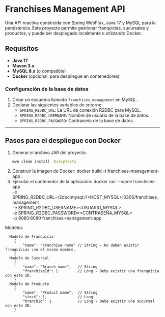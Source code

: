 # Franchises Management API

Una API reactiva construida con Spring WebFlux, Java 17 y MySQL para la persistencia. Este proyecto permite gestionar franquicias, sucursales y productos, y puede ser desplegado localmente o utilizando Docker.

## Requisitos

- **Java 17**
- **Maven 3.x**
- **MySQL 8.x** (o compatible)
- **Docker** (opcional, para despliegue en contenedores)

### Configuración de la base de datos

1. Crear un esquema llamado `franchises_management` en MySQL.
2. Declarar las siguientes variables de entorno:
   - `SPRING_R2DBC_URL`: La URL de conexión R2DBC para MySQL.
   - `SPRING_R2DBC_USERNAME`: Nombre de usuario de la base de datos.
   - `SPRING_R2DBC_PASSWORD`: Contraseña de la base de datos.

---

## Pasos para el despliegue con Docker

1. Generar el archivo JAR del proyecto:
   ```bash
   mvn clean install -DskipTests
   ```
2. Construir la imagen de Docker:
    docker build -t franchises-management-app .
3. Ejecutar el contenedor de la aplicación:
    docker run --name franchises-app \
        -e SPRING_R2DBC_URL=r2dbc:mysql://<HOST_MYSQL>:3306/franchises_management \
        -e SPRING_R2DBC_USERNAME=<USUARIO_MYSQL> \
        -e SPRING_R2DBC_PASSWORD=<CONTRASEÑA_MYSQL> \
        -p 8080:8080 franchises-management-app

Modelos
    
      Modelo de Franquicia
        {
            "name": "Franchise name" // String - No deben existir franquicias con el mismo nombre.
        }
      Modelo de Sucursal
        {
            "name": "Branch name",   // String
            "franchiseId": 1         // Long - Debe existir una franquicia con este ID.
        }
      Modelo de Producto
        {
            "name": "Product name",  // String
            "stock": 1,              // Long
            "branchId": 1            // Long - Debe existir una sucursal con este ID.
        }


